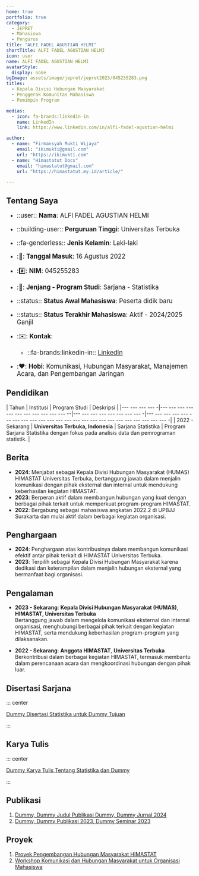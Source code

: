 ```yaml
--- 
home: true
portfolio: true
category:
  - JEPRET
  - Mahasiswa
  - Pengurus
title: "ALFI FADEL AGUSTIAN HELMI"
shortTitle: ALFI FADEL AGUSTIAN HELMI
icon: user
name: ALFI FADEL AGUSTIAN HELMI
avatarStyle:
  display: none
bgImage: assets/image/jepret/jepret2023/045255283.png
titles:
  - Kepala Divisi Hubungan Masyarakat
  - Penggerak Komunitas Mahasiswa
  - Pemimpin Program

medias:
  - icon: fa-brands:linkedin-in
    name: LinkedIn
    link: https://www.linkedin.com/in/alfi-fadel-agustian-helmi

author:
  - name: "Firmansyah Mukti Wijaya"
    email: "ikimukti@gmail.com"
    url: "https://ikimukti.com"
  - name: "Himastatut Docs"
    email: "himastatut@gmail.com"
    url: "https://himastatut.my.id/article/"

--- 
```


## Tentang Saya

<div style="font-size: 1.2em">

- ::user:: **Nama**: ALFI FADEL AGUSTIAN HELMI
- ::building-user:: **Perguruan Tinggi**: Universitas Terbuka
- ::fa-genderless:: **Jenis Kelamin**: Laki-laki
- ::calendar:: **Tanggal Masuk**: 16 Agustus 2022
- ::hash:: **NIM**: 045255283
- ::book:: **Jenjang - Program Studi**: Sarjana - Statistika
- ::status:: **Status Awal Mahasiswa**: Peserta didik baru
- ::status:: **Status Terakhir Mahasiswa**: Aktif - 2024/2025 Ganjil
- ::envelope:: **Kontak**:
  - ::fa-brands:linkedin-in:: [LinkedIn](https://www.linkedin.com/in/alfi-fadel-agustian-helmi)

- ::heart:: **Hobi**: Komunikasi, Hubungan Masyarakat, Manajemen Acara, dan Pengembangan Jaringan

</div>

## Pendidikan

| Tahun       | Institusi                        | Program Studi           | Deskripsi                                                               |
|--- --- --- --- -|--- --- --- --- --- --- --- --- --- --- --- --|--- --- --- --- --- --- --- --- -|--- --- --- --- --- --- --- --- --- --- --- --- --- --- --- --- --- --- --- --- --- --- --- --- -|
| 2022 - Sekarang | **Universitas Terbuka, Indonesia** | Sarjana Statistika       | Program Sarjana Statistika dengan fokus pada analisis data dan pemrograman statistik. |

## Berita

- **2024**: Menjabat sebagai Kepala Divisi Hubungan Masyarakat (HUMAS) HIMASTAT Universitas Terbuka, bertanggung jawab dalam menjalin komunikasi dengan pihak eksternal dan internal untuk mendukung keberhasilan kegiatan HIMASTAT.
- **2023**: Berperan aktif dalam membangun hubungan yang kuat dengan berbagai pihak terkait untuk memperkuat program-program HIMASTAT.
- **2022**: Bergabung sebagai mahasiswa angkatan 2022.2 di UPBJJ Surakarta dan mulai aktif dalam berbagai kegiatan organisasi.

## Penghargaan

- **2024**: Penghargaan atas kontribusinya dalam membangun komunikasi efektif antar pihak terkait di HIMASTAT Universitas Terbuka.
- **2023**: Terpilih sebagai Kepala Divisi Hubungan Masyarakat karena dedikasi dan keterampilan dalam menjalin hubungan eksternal yang bermanfaat bagi organisasi.

## Pengalaman

- **2023 - Sekarang**: **Kepala Divisi Hubungan Masyarakat (HUMAS)**, **HIMASTAT, Universitas Terbuka**  
  Bertanggung jawab dalam mengelola komunikasi eksternal dan internal organisasi, menghubungi berbagai pihak terkait dengan kegiatan HIMASTAT, serta mendukung keberhasilan program-program yang dilaksanakan.

- **2022 - Sekarang**: **Anggota HIMASTAT**, **Universitas Terbuka**  
  Berkontribusi dalam berbagai kegiatan HIMASTAT, termasuk membantu dalam perencanaan acara dan mengkoordinasi hubungan dengan pihak luar.

## Disertasi Sarjana

::: center

[Dummy Disertasi Statistika untuk Dummy Tujuan](MHS045255283.md)

:::

## Karya Tulis

::: center

[Dummy Karya Tulis Tentang Statistika dan Dummy](MHS045255283.md)

:::

## Publikasi

1. [Dummy, Dummy Judul Publikasi Dummy, Dummy Jurnal 2024](https://dummy-jurnal.example.com)
2. [Dummy, Dummy Publikasi 2023, Dummy Seminar 2023](https://dummy-seminar.example.com)

## Proyek

1. [Proyek Pengembangan Hubungan Masyarakat HIMASTAT](https://dummy-proyek-humas.example.com)
2. [Workshop Komunikasi dan Hubungan Masyarakat untuk Organisasi Mahasiswa](https://dummy-workshop-humas.example.com)


<GitContributors />
<GitChangelog />